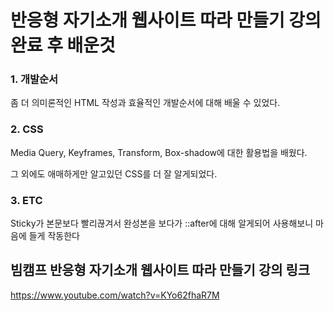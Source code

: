 # 반응형 자기소개 웹사이트 따라 만들기 강의 완료 후 배운것
### 1. 개발순서
좀 더 의미론적인 HTML 작성과 효율적인 개발순서에 대해 배울 수 있었다.

### 2. CSS
Media Query, Keyframes, Transform, Box-shadow에 대한 활용법을 배웠다.

그 외에도 애매하게만 알고있던 CSS를 더 잘 알게되었다.

### 3. ETC
Sticky가 본문보다 빨리끊겨서 완성본을 보다가 ::after에 대해 알게되어 사용해보니 마음에 들게 작동한다

## 빔캠프 반응형 자기소개 웹사이트 따라 만들기 강의 링크
<https://www.youtube.com/watch?v=KYo62fhaR7M>
